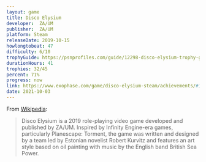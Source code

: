 ```yaml
---
layout: game
title: Disco Elysium
developer: 	ZA/UM
publisher: 	ZA/UM
platform: Steam
releaseDate: 2019-10-15
howlongtobeat: 47
difficulty: 6/10
trophyGuide: https://psnprofiles.com/guide/12298-disco-elysium-trophy-guide
durationHours: 41
trophies: 32/45
percent: 71%
progress: now
link: https://www.exophase.com/game/disco-elysium-steam/achievements/#1624301
date: 2021-10-03
---
```


From [Wikipedia](https://en.wikipedia.org/wiki/Disco_Elysium):

> Disco Elysium is a 2019 role-playing video game developed and published by ZA/UM. Inspired by Infinity Engine-era games, particularly Planescape: Torment, the game was written and designed by a team led by Estonian novelist Robert Kurvitz and features an art style based on oil painting with music by the English band British Sea Power.
